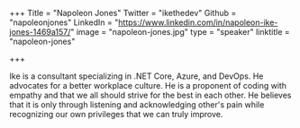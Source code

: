 +++
Title = "Napoleon Jones"
Twitter = "ikethedev"
Github = "napoleonjones"
LinkedIn = "https://www.linkedin.com/in/napoleon-ike-jones-1469a157/"
image = "napoleon-jones.jpg"
type = "speaker"
linktitle = "napoleon-jones"

+++

Ike is a consultant specializing in .NET Core, Azure, and DevOps.  He advocates for a better workplace culture.  He is a proponent of coding with empathy and that we all should strive for the best in each other.  He believes that it is only through listening and acknowledging other's pain while recognizing our own privileges that we can truly improve.
